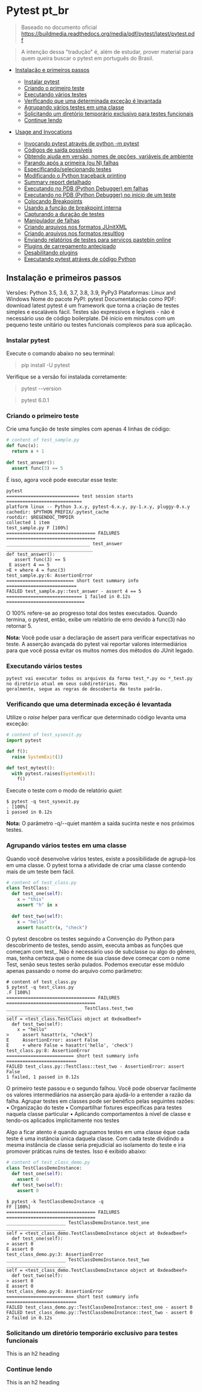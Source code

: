 # Pytest pt_br

> Baseado no documento oficial https://buildmedia.readthedocs.org/media/pdf/pytest/latest/pytest.pdf

> A intenção dessa "tradução" é, além de estudar, prover material para quem queira buscar o pytest em português do Brasil.

<!-- toc -->

- [Instalação e primeiros passos](#instalação-e-primeiros-passos)
  * [Instalar pytest](#instalar-pytest)
  * [Criando o primeiro teste](#criando-o-primeiro-teste)
  * [Executando vários testes](#executando-vários-testes)
  * [Verificando que uma determinada exceção é levantada](#verificando-que-uma-determinada-exceção-é-levantada)
  * [Agrupando vários testes em uma classe](#agrupando-vários-testes-em-uma-classe)
  * [Solicitando um diretório temporário exclusivo para testes funcionais](#solicitando-um-diretório-temporário-exclusivo-para-testes-funcionais)
  * [Continue lendo](#continue-lendo)
  
- [Usage and Invocations](#heading-1)
  * [Invocando pytest através de python -m pytest](#sub-heading-1)
  * [Códigos de saída possíveis](#sub-heading-1)
  * [Obtendo ajuda em versão, nomes de opções, variáveis de ambiente](#sub-heading-1)
  * [Parando após a primeira (ou N) falhas](#sub-heading-1)
  * [Especificando/selecionando testes](#sub-heading-1)
  * [Modificando o Python traceback printing](#sub-heading-1)
  * [Summary report detalhado](#sub-heading-1)
  * [Executando no PDB (Python Debugger) em falhas](#sub-heading-1)
  * [Executando no PDB (Python Debugger) no início de um teste](#sub-heading-1)
  * [Colocando Breakpoints](#sub-heading-1)
  * [Usando a função de breakpoint interna](#sub-heading-1)
  * [Capturando a duração de testes](#sub-heading-1)
  * [Manipulador de falhas](#sub-heading-1)
  * [Criando arquivos nos formatos JUnitXML](#sub-heading-1)
  * [Criando arquivos nos formatos resultlog](#sub-heading-1)
  * [Enviando relatórios de testes para serviços pastebin online](#sub-heading-1)
  * [Plugins de carregamento antecipado](#sub-heading-1)
  * [Desabilitando plugins](#sub-heading-1)
  * [Executando pytest atráves de código Python](#sub-heading-1)




## Instalação e primeiros passos

Versões: Python 3.5, 3.6, 3.7, 3.8, 3.9, PyPy3
Plataformas: Linux and Windows
Nome do pacote PyPI: pytest
Documentatação como PDF: download latest
pytest é um framework que torna a criação de testes simples e escaláveis fácil. Testes são expressivos e legíveis - não é necessário uso de código boilerplate. Dê início em minutos com um pequeno teste unitário ou testes funcionais complexos para sua aplicação.


### Instalar pytest

Execute o comando abaixo no seu terminal:
> pip install -U pytest

Verifique se a versão foi instalada corretamente:
> pytest --version

> pytest 6.0.1


### Criando o primeiro teste

Crie uma função de teste simples com apenas 4 linhas de código:

```python
# content of test_sample.py
def func(x):
  return x + 1
  
def test_answer():
  assert func(3) == 5
```

É isso, agora você pode executar esse teste:
```
pytest
=========================== test session starts ============================
platform linux -- Python 3.x.y, pytest-6.x.y, py-1.x.y, pluggy-0.x.y
cachedir: $PYTHON_PREFIX/.pytest_cache
rootdir: $REGENDOC_TMPDIR
collected 1 item
test_sample.py F [100%]
================================= FAILURES =================================
_______________________________ test_answer ________________________________
def test_answer():
   assert func(3) == 5
 E assert 4 == 5
>E + where 4 = func(3)
test_sample.py:6: AssertionError
========================= short test summary info ==========================
FAILED test_sample.py::test_answer - assert 4 == 5
============================ 1 failed in 0.12s =============================
```
O 100% refere-se ao progresso total dos testes executados. Quando termina, o pytest, então, exibe um relatório de erro devido à func(3) não retornar 5.

**Nota:** Você pode usar a declaração de assert para verificar expectativas no teste. A asserção avançada do pytest vai reportar valores intermediários para
que você possa evitar os muitos nomes dos métodos do JUnit legado.


### Executando vários testes
```
pytest vai executar todos os arquivos da forma test_*.py ou *_test.py no diretório atual em seus subdiretórios. Mas
geralmente, segue as regras de descoberta de teste padrão.
```

### Verificando que uma determinada exceção é levantada

Utilize o _raise_ helper para verificar que determinado código levanta uma exceção:

```python
# content of test_sysexit.py
import pytest

def f():
  raise SystemExit(1)

def test_mytest():
  with pytest.raises(SystemExit):
    f()
```

Execute o teste com o modo de relatório _quiet_:
```
$ pytest -q test_sysexit.py
. [100%]
1 passed in 0.12s
```

**Nota:** O parâmetro -q/--quiet mantém a saída sucinta neste e nos próximos testes.


### Agrupando vários testes em uma classe

Quando você desenvolve vários testes, existe a possibilidade de agrupá-los em uma classe. O pytest torna a atividade de criar uma classe contendo mais de um teste bem fácil.
```python
# content of test_class.py
class TestClass:
  def test_one(self):
    x = "this"
    assert "h" in x
    
  def test_two(self):
    x = "hello"
    assert hasattr(x, "check")
```
O pytest descobre os testes seguindo a Convenção do Python para descobrimento de testes, sendo assim, executa ambas as funções que começam com test_.
Não é necessário uso de subclasse ou algo do gênero, mas, tenha certeza que o nome de sua classe deve começar com o nome Test, senão seus testes serão
pulados. Podemos executar esse módulo apenas passando o nome do arquivo como parâmetro:

```
# content of test_class.py
$ pytest -q test_class.py
.F [100%]
================================= FAILURES =================================
____________________________ TestClass.test_two ____________________________
self = <test_class.TestClass object at 0xdeadbeef>
  def test_two(self):
    x = "hello"
>     assert hasattr(x, "check")
E     AssertionError: assert False
E     + where False = hasattr('hello', 'check')
test_class.py:8: AssertionError
========================= short test summary info ==========================
FAILED test_class.py::TestClass::test_two - AssertionError: assert False
1 failed, 1 passed in 0.12s
```

O primeiro teste passou e o segundo falhou. Você pode observar facilmente os valores intermediários na asserção para ajudá-lo a entender a razão da falha.
Agrupar testes em classes pode ser benéfico pelas seguintes razões:
• Organização do teste
• Compartilhar fixtures específicas para testes naquela classe particular
• Aplicando comportamentos à nível de classe e tendo-os aplicados implicitamente nos testes

Algo a ficar atento é quando agrupamos testes em uma classe éque cada teste é uma instância única daquela classe. Com cada teste
dividindo a mesma instância de classe seria prejudicial ao isolamento do teste e iria promover práticas ruins de testes. Isso é 
exibido abaixo:
```python
# content of test_class_demo.py
class TestClassDemoInstance:
  def test_one(self):
    assert 0
  def test_two(self):
    assert 0
```

```
$ pytest -k TestClassDemoInstance -q
FF [100%]
================================= FAILURES =================================
______________________ TestClassDemoInstance.test_one ______________________
self = <test_class_demo.TestClassDemoInstance object at 0xdeadbeef>
  def test_one(self):
> assert 0
E assert 0
test_class_demo.py:3: AssertionError
______________________ TestClassDemoInstance.test_two ______________________
self = <test_class_demo.TestClassDemoInstance object at 0xdeadbeef>
  def test_two(self):
> assert 0
E assert 0
test_class_demo.py:6: AssertionError
========================= short test summary info ==========================
FAILED test_class_demo.py::TestClassDemoInstance::test_one - assert 0
FAILED test_class_demo.py::TestClassDemoInstance::test_two - assert 0
2 failed in 0.12s

```


### Solicitando um diretório temporário exclusivo para testes funcionais

This is an h2 heading

### Continue lendo

This is an h2 heading

